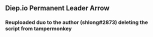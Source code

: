 ## Diep.io Permanent Leader Arrow
### Reuploaded duo to the author (shlong#2873) deleting the script from tampermonkey
